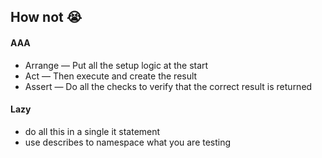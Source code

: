 ##  How not 😭

#### AAA

* Arrange — Put all the setup logic at the start
* Act — Then execute and create the result
* Assert — Do all the checks to verify that the correct result is returned

#### Lazy

* do all this in a single it statement
* use describes to namespace what you are testing

